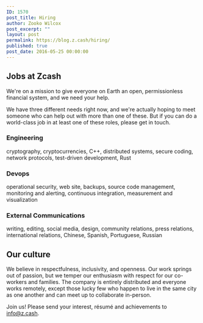 ```yaml
---
ID: 1570
post_title: Hiring
author: Zooko Wilcox
post_excerpt: ""
layout: post
permalink: https://blog.z.cash/hiring/
published: true
post_date: 2016-05-25 00:00:00
---
```

<h2>Jobs at Zcash</h2>
We're on a mission to give everyone on Earth an open, permissionless financial system, and we need your help.

We have three different needs right now, and we're actually hoping to meet someone who can help out with more than one of these. But if you can do a world-class job in at least one of these roles, please get in touch.
<div id="engineering" class="section">
<h3>Engineering</h3>
cryptography, cryptocurrencies, C++, distributed systems, secure coding, network protocols, test-driven development, Rust

</div>
<div id="devops" class="section">
<h3>Devops</h3>
operational security, web site, backups, source code management, monitoring and alerting, continuous integration, measurement and visualization

</div>
<div id="external-communications" class="section">
<h3>External Communications</h3>
writing, editing, social media, design, community relations, press relations, international relations, Chinese, Spanish, Portuguese, Russian

</div>
</div>
<div id="our-culture" class="section">
<h2>Our culture</h2>
We believe in respectfulness, inclusivity, and openness. Our work springs out of passion, but we temper our enthusiasm with respect for our co-workers and families. The company is entirely distributed and everyone works remotely, except those lucky few who happen to live in the same city as one another and can meet up to collaborate in-person.

Join us! Please send your interest, résumé and achievements to <a class="reference external" href="mailto:info@z.cash">info@z.cash</a>.